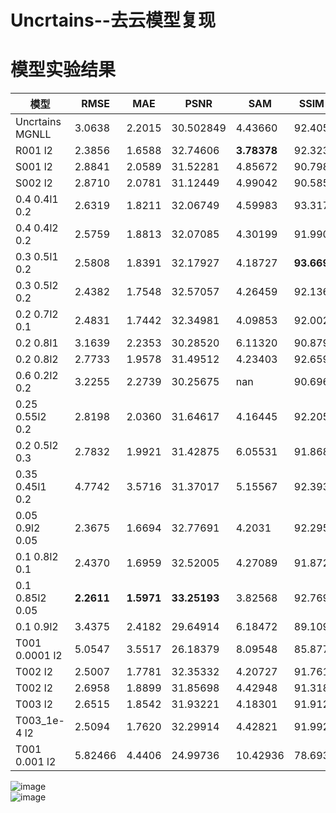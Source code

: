 # Uncrtains--去云模型复现

# 模型实验结果  
模型 | RMSE | MAE | PSNR | SAM | SSIM 
--- | --- | --- | --- | --- | ---
Uncrtains MGNLL | 3.0638 | 2.2015 | 30.502849 | 4.43660 | 92.405
R001 l2 | 2.3856 | 1.6588 | 32.74606 | **3.78378** | 92.323
S001 l2 | 2.8841 | 2.0589 | 31.52281 | 4.85672 | 90.798 
S002 l2 | 2.8710 | 2.0781 | 31.12449 | 4.99042 | 90.585 
0.4 0.4l1 0.2 | 2.6319 | 1.8211 | 32.06749 | 4.59983 | 93.317
0.4 0.4l2 0.2 | 2.5759 | 1.8813 | 32.07085 | 4.30199 | 91.990
0.3 0.5l1 0.2 | 2.5808 | 1.8391 | 32.17927 | 4.18727 | **93.669**
0.3 0.5l2 0.2 | 2.4382 | 1.7548 | 32.57057 | 4.26459 | 92.136
0.2 0.7l2 0.1 | 2.4831 | 1.7442 | 32.34981 | 4.09853 | 92.002
0.2 0.8l1 | 3.1639 | 2.2353 | 30.28520 | 6.11320 | 90.879
0.2 0.8l2 | 2.7733 | 1.9578 | 31.49512 | 4.23403 | 92.659
0.6 0.2l2 0.2 | 3.2255 | 2.2739 | 30.25675 | nan | 90.696
0.25 0.55l2 0.2 |  2.8198 | 2.0360 | 31.64617 | 4.16445 | 92.205
0.2 0.5l2 0.3 | 2.7832 | 1.9921 | 31.42875 | 6.05531 | 91.868
0.35 0.45l1 0.2 | 4.7742 | 3.5716 | 31.37017 | 5.15567 | 92.393
0.05 0.9l2 0.05 | 2.3675 | 1.6694 | 32.77691 | 4.2031 | 92.295
0.1 0.8l2 0.1 | 2.4370 | 1.6959 | 32.52005 | 4.27089 | 91.872
0.1 0.85l2 0.05 | **2.2611** | **1.5971** | **33.25193** | 3.82568 | 92.769
0.1 0.9l2 | 3.4375 | 2.4182 | 29.64914 | 6.18472 | 89.109
T001 0.0001 l2 | 5.0547 | 3.5517 | 26.18379 | 8.09548 | 85.877
T002 l2 | 2.5007 | 1.7781 | 32.35332 | 4.20727 | 91.761
T002 l2 | 2.6958 | 1.8899 | 31.85698 | 4.42948 | 91.318
T003 l2 | 2.6515 | 1.8542 | 31.93221 | 4.18301 | 91.912
T003_1e-4 l2 | 2.5094 | 1.7620 | 32.29914 | 4.42821 | 91.992
T001 0.001 l2 | 5.82466 | 4.4406 | 24.99736 | 10.42936 | 78.693

![image](https://github.com/ZYJ-Group/Tanghy/assets/94824386/7efadf28-49df-455d-a929-66e41e23ff4b)  
![image](https://github.com/ZYJ-Group/Tanghy/assets/94824386/cbff4552-30d6-4edd-9390-f0f1f8f867cf)  
